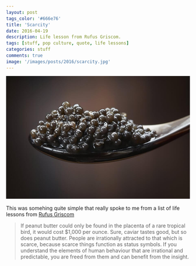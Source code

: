 ```yaml
---
layout: post
tags_color: '#666e76'
title: 'Scarcity'
date: 2016-04-19
description: Life lesson from Rufus Griscom.
tags: [stuff, pop culture, quote, life lessons]
categories: stuff
comments: true
image: '/images/posts/2016/scarcity.jpg'
---
```

![](/images/posts/2016/scarcity.jpg)

This was somehing quite simple that really spoke to me from a list of life lessons from [Rufus Griscom](observer.com/2016/04/unsolicited-advice-for-my-three-sons-in-no-particular-order/)

> If peanut butter could only be found in the placenta of a rare tropical bird, it would cost $1,000 per ounce. Sure, caviar tastes good, but so does peanut butter. People are irrationally attracted to that which is scarce, because scarce things function as status symbols. If you understand the elements of human behaviour that are irrational and predictable, you are freed from them and can benefit from the insight.